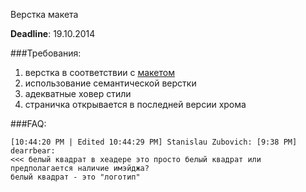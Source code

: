 Верстка макета

__Deadline__: 19.10.2014

###Требования:
1. верстка в соответствии с [макетом]( http://rolling-scopes.github.io/front-end-course/tasks/task2.png)
2. использование семантической верстки
3. адекватные ховер стили
4. страничка открывается в последней версии хрома

###FAQ:
```
[10:44:20 PM | Edited 10:44:29 PM] Stanislau Zubovich: [9:38 PM] dearrbear: 
<<< белый квадрат в хеадере это просто белый квадрат или предполагается наличие имэйджа?
белый квадрат - это "логотип"
```